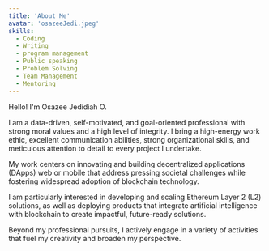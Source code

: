 ```yaml
---
title: 'About Me'
avatar: 'osazeeJedi.jpeg'
skills:
  - Coding
  - Writing
  - program management
  - Public speaking
  - Problem Solving
  - Team Management
  - Mentoring
---
```


Hello! I'm Osazee Jedidiah O.

I am a data-driven, self-motivated, and goal-oriented professional with strong moral values and a high level of integrity. I bring a high-energy work ethic, excellent communication abilities, strong organizational skills, and meticulous attention to detail to every project I undertake.

My work centers on innovating and building decentralized applications (DApps) web or mobile that address pressing societal challenges while fostering widespread adoption of blockchain technology.

I am particularly interested in developing and scaling Ethereum Layer 2 (L2) solutions, as well as deploying products that integrate artificial intelligence with blockchain to create impactful, future-ready solutions.

Beyond my professional pursuits, I actively engage in a variety of activities that fuel my creativity and broaden my perspective.
